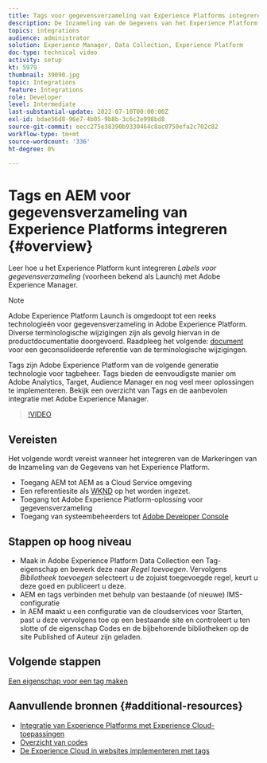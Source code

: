```yaml
---
title: Tags voor gegevensverzameling van Experience Platforms integreren (Starten) en AEM
description: De Inzameling van de Gegevens van het Experience Platform van labels is Adobe in volgende-generatie oplossing van het markeringsbeheer de beste manier om Adobe Analytics, Doel, Audience Manager, en vele meer oplossingen op te stellen. Bekijk een overzicht van de labels (voorheen Launch genoemd) en de aanbevolen integratie met Adobe Experience Manager.
topics: integrations
audience: administrator
solution: Experience Manager, Data Collection, Experience Platform
doc-type: technical video
activity: setup
kt: 5979
thumbnail: 39090.jpg
topic: Integrations
feature: Integrations
role: Developer
level: Intermediate
last-substantial-update: 2022-07-10T00:00:00Z
exl-id: bdae56d8-96e7-4b05-9b8b-3c6c2e998bd8
source-git-commit: eecc275e38390b9330464c8ac0750efa2c702c82
workflow-type: tm+mt
source-wordcount: '336'
ht-degree: 0%

---
```


# Tags en AEM voor gegevensverzameling van Experience Platforms integreren {#overview}

Leer hoe u het Experience Platform kunt integreren _Labels voor gegevensverzameling_ (voorheen bekend als Launch) met Adobe Experience Manager.

>[!NOTE]
>
>Adobe Experience Platform Launch is omgedoopt tot een reeks technologieën voor gegevensverzameling in Adobe Experience Platform. Diverse terminologische wijzigingen zijn als gevolg hiervan in de productdocumentatie doorgevoerd. Raadpleeg het volgende: [document](https://experienceleague.adobe.com/docs/experience-platform/tags/term-updates.html) voor een geconsolideerde referentie van de terminologische wijzigingen.


Tags zijn Adobe Experience Platform van de volgende generatie technologie voor tagbeheer. Tags bieden de eenvoudigste manier om Adobe Analytics, Target, Audience Manager en nog veel meer oplossingen te implementeren. Bekijk een overzicht van Tags en de aanbevolen integratie met Adobe Experience Manager.

>[!VIDEO](https://video.tv.adobe.com/v/3417061?quality=12&learn=on)


## Vereisten

Het volgende wordt vereist wanneer het integreren van de Markeringen van de Inzameling van de Gegevens van het Experience Platform.

+ Toegang AEM tot AEM as a Cloud Service omgeving
+ Een referentiesite als [WKND](https://github.com/adobe/aem-guides-wknd) op het worden ingezet.
+ Toegang tot Adobe Experience Platform-oplossing voor gegevensverzameling
+ Toegang van systeembeheerders tot [Adobe Developer Console](https://developer.adobe.com/developer-console/)


## Stappen op hoog niveau

+ Maak in Adobe Experience Platform Data Collection een Tag-eigenschap en bewerk deze naar _Regel toevoegen_. Vervolgens _Bibliotheek toevoegen_ selecteert u de zojuist toegevoegde regel, keurt u deze goed en publiceert u deze.
+ AEM en tags verbinden met behulp van bestaande (of nieuwe) IMS-configuratie
+ In AEM maakt u een configuratie van de cloudservices voor Starten, past u deze vervolgens toe op een bestaande site en controleert u ten slotte of de eigenschap Codes en de bijbehorende bibliotheken op de site Published of Auteur zijn geladen.

## Volgende stappen

[Een eigenschap voor een tag maken](create-tag-property.md)

## Aanvullende bronnen {#additional-resources}

+ [Integratie van Experience Platforms met Experience Cloud-toepassingen](https://experienceleague.adobe.com/docs/platform-learn/tutorials/intro-to-platform/integrations-with-experience-cloud-applications.html)
+ [Overzicht van codes](https://experienceleague.adobe.com/docs/experience-platform/tags/home.html)
+ [De Experience Cloud in websites implementeren met tags](https://experienceleague.adobe.com/docs/platform-learn/implement-in-websites/overview.html)

